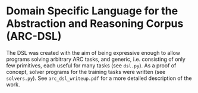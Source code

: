 # Domain Specific Language for the Abstraction and Reasoning Corpus (ARC-DSL)

The DSL was created with the aim of being expressive enough to allow programs solving arbitrary ARC tasks, and generic, i.e. consisting of only few primitives, each useful for many tasks (see ```dsl.py```). As a proof of concept, solver programs for the training tasks were written (see ```solvers.py```). See ```arc_dsl_writeup.pdf``` for a more detailed description of the work.
